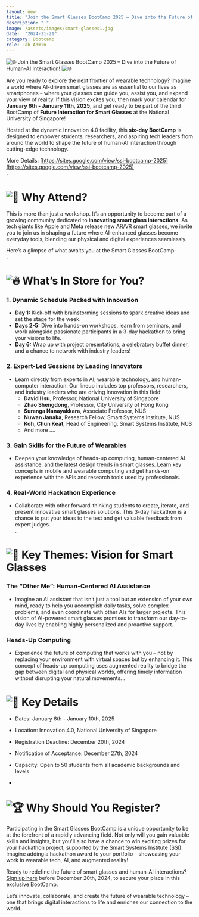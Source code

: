 ```yaml
---
layout: new
title: "Join the Smart Glasses BootCamp 2025 – Dive into the Future of Human-AI Interaction!"
description: " "
image: /assets/images/smart-glasses1.jpg
date:  "2024-11-21"
category: Bootcamp
role: Lab Admin
---
```

![🌐](https://fonts.gstatic.com/s/e/notoemoji/15.1/1f310/32.png) Join the Smart Glasses BootCamp 2025 – Dive into the Future of Human-AI Interaction! ![🌐](https://fonts.gstatic.com/s/e/notoemoji/15.1/1f310/32.png) 

Are you ready to explore the next frontier of wearable technology? Imagine a world where AI-driven smart glasses are as essential to our lives as smartphones – where your glasses can guide you, assist you, and expand your view of reality. If this vision excites you, then mark your calendar for **January 6th - January 11th, 2025**, and get ready to be part of the third BootCamp of **Future Interaction for Smart Glasses** at the National University of Singapore!

Hosted at the dynamic Innovation 4.0 facility, this **six-day BootCamp** is designed to empower students, researchers, and aspiring tech leaders from around the world to shape the future of human-AI interaction through cutting-edge technology.

More Details: [https://sites.google.com/view/ssi-bootcamp-2025](https://sites.google.com/view/ssi-bootcamp-2025)  
.

# ![🚀](https://fonts.gstatic.com/s/e/notoemoji/15.1/1f680/32.png) Why Attend?

This is more than just a workshop. It’s an opportunity to become part of a growing community dedicated to **innovating smart glass interactions**. As tech giants like Apple and Meta release new AR/VR smart glasses, we invite you to join us in shaping a future where AI-enhanced glasses become everyday tools, blending our physical and digital experiences seamlessly.

Here’s a glimpse of what awaits you at the Smart Glasses BootCamp:  
.

# ![🔥](https://fonts.gstatic.com/s/e/notoemoji/15.1/1f525/32.png) What’s In Store for You?

### 1. Dynamic Schedule Packed with Innovation

-   **Day 1:** Kick-off with brainstorming sessions to spark creative ideas and set the stage for the week.
-   **Days 2-5:** Dive into hands-on workshops, learn from seminars, and work alongside passionate participants in a 3-day hackathon to bring your visions to life.
-   **Day 6:** Wrap up with project presentations, a celebratory buffet dinner, and a chance to network with industry leaders!
    

### 2. Expert-Led Sessions by Leading Innovators

-   Learn directly from experts in AI, wearable technology, and human-computer interaction. Our lineup includes top professors, researchers, and industry leaders who are driving innovation in this field:
	- **David Hsu**, Professor, National University of Singapore
	- **Zhao Shengdong**, Professor, City University of Hong Kong
	- **Suranga Nanayakkara**, Associate Professor, NUS
	- **Nuwan Janaka**, Research Fellow, Smart Systems Institute, NUS
	- **Koh, Chun Keat**, Head of Engineering, Smart Systems Institute, NUS
	- And more ….

### 3. Gain Skills for the Future of Wearables
-   Deepen your knowledge of heads-up computing, human-centered AI assistance, and the latest design trends in smart glasses. Learn key concepts in mobile and wearable computing and get hands-on experience with the APIs and research tools used by professionals.    

### 4. Real-World Hackathon Experience

-   Collaborate with other forward-thinking students to create, iterate, and present innovative smart glasses solutions. This 3-day hackathon is a chance to put your ideas to the test and get valuable feedback from expert judges.  
.    
   
# ![🧠](https://fonts.gstatic.com/s/e/notoemoji/15.1/1f9e0/32.png) Key Themes: Vision for Smart Glasses

### The “Other Me”: Human-Centered AI Assistance

-   Imagine an AI assistant that isn’t just a tool but an extension of your own mind, ready to help you accomplish daily tasks, solve complex problems, and even coordinate with other AIs for larger projects. This vision of AI-powered smart glasses promises to transform our day-to-day lives by enabling highly personalized and proactive support.

### Heads-Up Computing

-   Experience the future of computing that works with you – not by replacing your environment with virtual spaces but by enhancing it. This concept of heads-up computing uses augmented reality to bridge the gap between digital and physical worlds, offering timely information without disrupting your natural movements.
.    
   
# ![📅](https://fonts.gstatic.com/s/e/notoemoji/15.1/1f4c5/32.png) Key Details
- Dates: January 6th - January 10th, 2025
-   Location: Innovation 4.0, National University of Singapore
-   Registration Deadline: December 20th, 2024
-   Notification of Acceptance: December 27th, 2024
-   Capacity: Open to 50 students from all academic backgrounds and levels
    
-   
# ![🏆](https://fonts.gstatic.com/s/e/notoemoji/15.1/1f3c6/32.png) Why Should You Register?

Participating in the Smart Glasses BootCamp is a unique opportunity to be at the forefront of a rapidly advancing field. Not only will you gain valuable skills and insights, but you'll also have a chance to win exciting prizes for your hackathon project, supported by the Smart Systems Institute (SSI). Imagine adding a hackathon award to your portfolio – showcasing your work in wearable tech, AI, and augmented reality!  


Ready to redefine the future of smart glasses and human-AI interactions? [Sign up here](https://docs.google.com/forms/d/e/1FAIpQLSesWW0_mBvVspwevG_Vlg6JphyIY7-KibuRiKcP85JovBy2EA/viewform) before December 20th, 2024, to secure your place in this exclusive BootCamp.

Let’s innovate, collaborate, and create the future of wearable technology – one that brings digital interactions to life and enriches our connection to the world.

